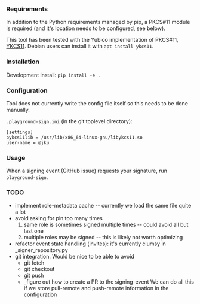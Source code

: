 ### Requirements

In addition to the Python requirements managed by pip, a PKCS#11 module is
required (and it's location needs to be configured, see below).

This tool has been tested with the Yubico implementation of PKCS#11, 
[YKCS11](https://developers.yubico.com/yubico-piv-tool/YKCS11/). Debian users
can install it with `apt install ykcs11`.

### Installation

Development install: `pip install -e .`

### Configuration

Tool does not currently write the config file itself so this needs to be done manually.

`.playground-sign.ini` (in the git toplevel directory):
```
[settings]
pykcs11lib = /usr/lib/x86_64-linux-gnu/libykcs11.so
user-name = @jku
```

### Usage

When a signing event (GitHub issue) requests your signature, run `playground-sign`.

### TODO

* implement role-metadata cache -- currently we load the same file quite a lot
* avoid asking for pin too many times
  1. same role is sometimes signed multiple times -- could avoid all but last one
  2. multiple roles may be signed -- this is likely not worth optimizing 
* refactor event state handling (invites): it's currently clumsy in _signer_repository.py
* git integration. Would be nice to be able to avoid
  * git fetch
  * git checkout <signing-event>
  * git push <remote> <signing-event>
  * _figure out how to create a PR to the signing-event
  We can do all this if we store pull-remote and push-remote information in the configuration